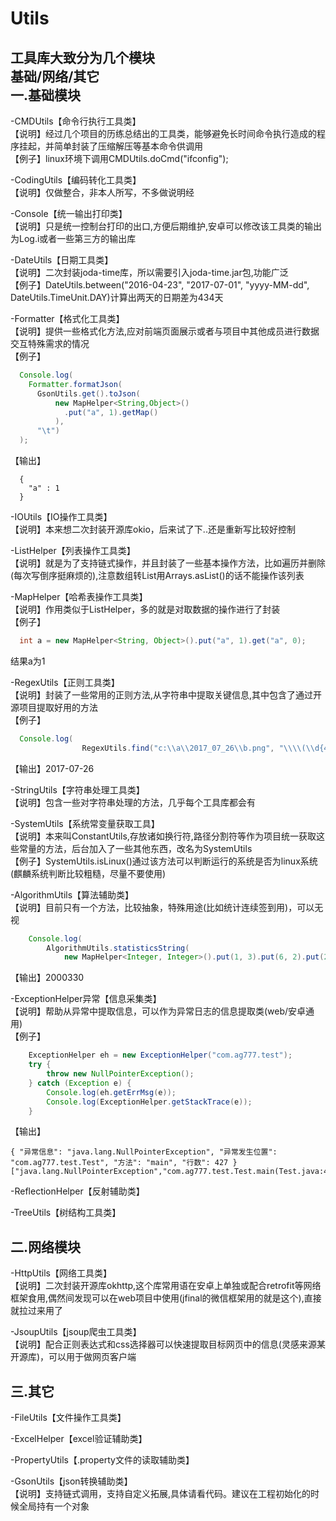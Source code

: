 Utils
====
工具库大致分为几个模块<br>
基础/网络/其它<br>
一.基础模块<br>
----
-CMDUtils【命令行执行工具类】<br>
【说明】经过几个项目的历练总结出的工具类，能够避免长时间命令执行造成的程序挂起，并简单封装了压缩解压等基本命令供调用<br>
【例子】linux环境下调用CMDUtils.doCmd("ifconfig");<br>

-CodingUtils【编码转化工具类】<br>
【说明】仅做整合，非本人所写，不多做说明经<br>

-Console【统一输出打印类】<br>
【说明】只是统一控制台打印的出口,方便后期维护,安卓可以修改该工具类的输出为Log.i或者一些第三方的输出库<br>

-DateUtils【日期工具类】<br>
【说明】二次封装joda-time库，所以需要引入joda-time.jar包,功能广泛<br>
【例子】DateUtils.between("2016-04-23", "2017-07-01", "yyyy-MM-dd", DateUtils.TimeUnit.DAY)计算出两天的日期差为434天<br>

-Formatter【格式化工具类】<br>
【说明】提供一些格式化方法,应对前端页面展示或者与项目中其他成员进行数据交互特殊需求的情况<br>
【例子】<br>
```Java
  Console.log(
    Formatter.formatJson(
      GsonUtils.get().toJson(
          new MapHelper<String,Object>()
            .put("a", 1).getMap()
          ),
      "\t")
  );
```
【输出】<br>
```
  {
    "a" : 1
  }
```

-IOUtils【IO操作工具类】<br>
【说明】本来想二次封装开源库okio，后来试了下..还是重新写比较好控制<br>

-ListHelper【列表操作工具类】<br>
【说明】就是为了支持链式操作，并且封装了一些基本操作方法，比如遍历并删除(每次写倒序挺麻烦的),注意数组转List用Arrays.asList()的话不能操作该列表<br>

-MapHelper【哈希表操作工具类】<br>
【说明】作用类似于ListHelper，多的就是对取数据的操作进行了封装<br>
【例子】<br>
```Java
  int a = new MapHelper<String, Object>().put("a", 1).get("a", 0);
```
结果a为1<br>

-RegexUtils【正则工具类】<br>
【说明】封装了一些常用的正则方法,从字符串中提取关键信息,其中包含了通过开源项目提取好用的方法<br>
【例子】<br>
```Java
  Console.log(
				RegexUtils.find("c:\\a\\2017_07_26\\b.png", "\\\\(\\d{4})_(\\d{2})_(\\d{2})\\\\","$1-$2-$3"));
```
【输出】2017-07-26<br>

-StringUtils【字符串处理工具类】<br>
【说明】包含一些对字符串处理的方法，几乎每个工具库都会有<br>

-SystemUtils【系统常变量获取工具】<br>
【说明】本来叫ConstantUtils,存放诸如换行符,路径分割符等作为项目统一获取这些常量的方法，后台加入了一些其他东西，改名为SystemUtils<br>
【例子】SystemUtils.isLinux()通过该方法可以判断运行的系统是否为linux系统(麒麟系统判断比较粗糙，尽量不要使用)<br>

-AlgorithmUtils【算法辅助类】<br>
【说明】目前只有一个方法，比较抽象，特殊用途(比如统计连续签到用)，可以无视<br>
```Java
	Console.log(
		AlgorithmUtils.statisticsString(
			new MapHelper<Integer, Integer>().put(1, 3).put(6, 2).put(2, 3).getMap(), 4));
```
【输出】2000330<br>

-ExceptionHelper异常【信息采集类】<br>
【说明】帮助从异常中提取信息，可以作为异常日志的信息提取类(web/安卓通用)<br>
【例子】<br>
```Java
	ExceptionHelper eh = new ExceptionHelper("com.ag777.test");
	try {
		throw new NullPointerException();
	} catch (Exception e) {
		Console.log(eh.getErrMsg(e));
		Console.log(ExceptionHelper.getStackTrace(e));
	}
```
【输出】<br>
```
{ "异常信息": "java.lang.NullPointerException", "异常发生位置": "com.ag777.test.Test", "方法": "main", "行数": 427 }
["java.lang.NullPointerException","com.ag777.test.Test.main(Test.java:427)"]
```

-ReflectionHelper【反射辅助类】<br>

-TreeUtils【树结构工具类】<br>

二.网络模块<br>
----
-HttpUtils【网络工具类】<br>
【说明】二次封装开源库okhttp,这个库常用语在安卓上单独或配合retrofit等网络框架食用,偶然间发现可以在web项目中使用(jfinal的微信框架用的就是这个),直接就拉过来用了<br>

-JsoupUtils【jsoup爬虫工具类】<br>
【说明】配合正则表达式和css选择器可以快速提取目标网页中的信息(灵感来源某开源库)，可以用于做网页客户端<br>

三.其它<br>
----
-FileUtils【文件操作工具类】<br>

-ExcelHelper【excel验证辅助类】<br>

-PropertyUtils【.property文件的读取辅助类】<br>

-GsonUtils【json转换辅助类】<br>
【说明】支持链式调用，支持自定义拓展,具体请看代码。建议在工程初始化的时候全局持有一个对象<br>
